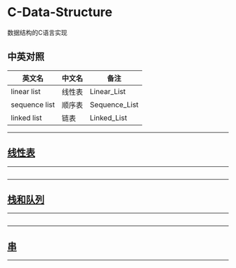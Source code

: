 # C-Data-Structure
数据结构的C语言实现

## 中英对照

|英文名|中文名|备注|
|----|----|----|
|linear list|线性表|Linear_List|
|sequence list|顺序表|Sequence_List|
|linked list|链表|Linked_List|

---

## [线性表](./Basic_Point/Linear_List/README.md)

---

![]()

---

## [栈和队列](./Basic_Point/Stack_Queue/README.md)

---

![]()

---

## [串](./Basic_Point/String/README.md)

---

![]()















